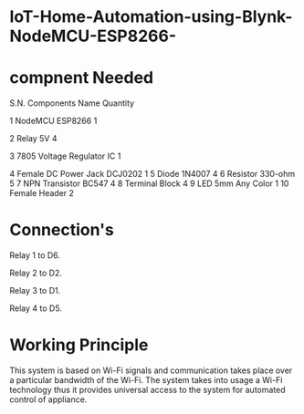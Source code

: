 # IoT-Home-Automation-using-Blynk-NodeMCU-ESP8266-

# compnent Needed

S.N.   Components Name                                    Quantity

1        NodeMCU ESP8266                                       1 

2        Relay 5V                                              4 

3       7805 Voltage Regulator IC                              1

4       Female DC Power Jack DCJ0202                           1
5       Diode 1N4007                                           4
6       Resistor 330-ohm                                       5
7       NPN Transistor BC547                                   4
8       Terminal Block                                         4 
9       LED 5mm Any Color                                      1
10      Female Header                                          2

# Connection's

Relay 1  to D6.

Relay 2  to D2.

Relay 3  to D1.

Relay 4  to D5.

# Working Principle 

This system is based on Wi-Fi signals and communication takes place over a particular bandwidth of the Wi-Fi. The system takes into usage a Wi-Fi technology thus it provides universal access to the system for automated control of appliance.
